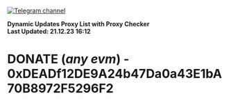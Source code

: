 [![Telegram channel](https://img.shields.io/endpoint?url=https://runkit.io/damiankrawczyk/telegram-badge/branches/master?url=https://t.me/n4z4v0d)](https://t.me/n4z4v0d) 

**Dynamic Updates Proxy List with Proxy Checker**  
**Last Updated: 21.12.23 16:12**

# DONATE (_any evm_) - 0xDEADf12DE9A24b47Da0a43E1bA70B8972F5296F2
